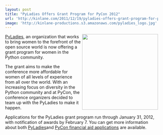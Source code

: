 ```yaml
---
layout: post
title: "PyLadies Offers Grant Program for PyCon 2012"
url: 'http://kinlane.com/2011/12/19/pyladies-offers-grant-program-for-pycon-2012/'
image: 'http://kinlane-productions.s3.amazonaws.com/pyladies_logo.jpg'
---
```


<img class="c1" src="http://kinlane-productions.s3.amazonaws.com/pyladies_logo.jpg" alt="" width="250" align="right" />[PyLadies][1], an organization that works to bring women to the forefront of the open source world is now offering a grant program for women in the Python community.

The grant aims to make the conference more affordable for women of all levels of experience from all over the world. With an increasing focus on diversity in the Python community and at PyCon, the conference organizers decided to team up with the PyLadies to make it happen.

Applications for the PyLadies grant program run through January 31, 2012, with notification of awards by February 7. You can get more information about both [PyLadies][1]and [PyCon financial aid applications][2] are available.

   [1]: http://pyladies.com/ (PyLadies)
   [2]: https://us.pycon.org/2012/assistance
